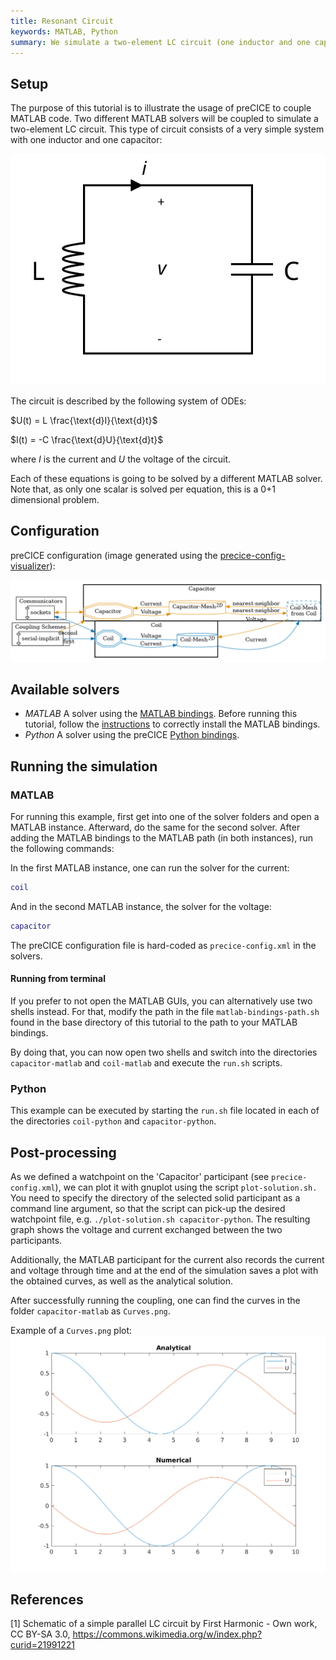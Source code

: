 ```yaml
---
title: Resonant Circuit
keywords: MATLAB, Python
summary: We simulate a two-element LC circuit (one inductor and one capacitor).
---
```



## Setup

The purpose of this tutorial is to illustrate the usage of preCICE to couple MATLAB code. Two different MATLAB solvers will be coupled to simulate a two-element LC circuit. This type of circuit consists of a very simple system with one inductor and one capacitor:

![LC circuit diagram [1]](images/tutorials-resonant-circuit-diagram.svg)

The circuit is described by the following system of ODEs:

$U(t) = L \frac{\text{d}I}{\text{d}t}$

$I(t) = -C \frac{\text{d}U}{\text{d}t}$

where $I$ is the current and $U$ the voltage of the circuit.

Each of these equations is going to be solved by a different MATLAB solver. Note that, as only one scalar is solved per equation, this is a 0+1 dimensional problem.

## Configuration

preCICE configuration (image generated using the [precice-config-visualizer](https://precice.org/tooling-config-visualization.html)):

![preCICE configuration visualization](images/tutorials-resonant-circuit-precice-config.png)

## Available solvers

* *MATLAB* A solver using the [MATLAB bindings](https://precice.org/installation-bindings-matlab.html).
 Before running this tutorial, follow the [instructions](https://precice.org/installation-bindings-matlab.html) to correctly install the MATLAB bindings.
* *Python* A solver using the preCICE [Python bindings](https://precice.org/installation-bindings-python.html).

## Running the simulation

### MATLAB

For running this example, first get into one of the solver folders and open a MATLAB instance.
Afterward, do the same for the second solver.
After adding the MATLAB bindings to the MATLAB path (in both instances), run the following commands:

In the first MATLAB instance, one can run the solver for the current:

```MATLAB
coil
```

And in the second MATLAB instance, the solver for the voltage:

```MATLAB
capacitor
```

The preCICE configuration file is hard-coded as `precice-config.xml` in the solvers.

#### Running from terminal

If you prefer to not open the MATLAB GUIs, you can alternatively use two shells instead.
For that, modify the path in the file `matlab-bindings-path.sh` found in the base directory of this tutorial to the path to your MATLAB bindings.

By doing that, you can now open two shells and switch into the directories `capacitor-matlab` and `coil-matlab` and execute the `run.sh` scripts.

### Python

This example can be executed by starting the `run.sh` file located in each of the directories `coil-python` and `capacitor-python`.

## Post-processing

As we defined a watchpoint on the 'Capacitor' participant (see `precice-config.xml`), we can plot it with gnuplot using the script `plot-solution.sh.` You need to specify the directory of the selected solid participant as a command line argument, so that the script can pick-up the desired watchpoint file, e.g. `./plot-solution.sh capacitor-python`. The resulting graph shows the voltage and current exchanged between the two participants.

Additionally, the MATLAB participant for the current also records the current and voltage through time and at the end of the simulation saves a plot with the obtained curves, as well as the analytical solution.

After successfully running the coupling, one can find the curves in the folder `capacitor-matlab` as `Curves.png`.

Example of a `Curves.png` plot:
![Voltage and current plot of the resonant circuit](images/tutorials-resonant-circuit-curves.png)

## References

[1] Schematic of a simple parallel LC circuit by First Harmonic - Own work, CC BY-SA 3.0, https://commons.wikimedia.org/w/index.php?curid=21991221
